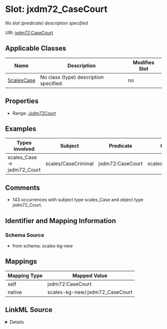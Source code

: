 

# Slot: jxdm72_CaseCourt


_No slot (predicate) description specified_





URI: [jxdm72:CaseCourt](http://release.niem.gov/niem/domains/jxdm/7.2/#CaseCourt)



<!-- no inheritance hierarchy -->





## Applicable Classes

| Name | Description | Modifies Slot |
| --- | --- | --- |
| [ScalesCase](../classes/ScalesCase.md) | No class (type) description specified |  no  |







## Properties

* Range: [Jxdm72Court](../classes/Jxdm72Court.md)






## Examples

| Types involved | Subject | Predicate | Object |
| --- | --- | --- | --- |
| scales_Case → jxdm72_Court | scales/CaseCriminal | jxdm72:CaseCourt | scales/Court/wyd |


## Comments

* 143 occurrences with subject type scales_Case and object type jxdm72_Court.

## Identifier and Mapping Information







### Schema Source


* from schema: scales-kg-new




## Mappings

| Mapping Type | Mapped Value |
| ---  | ---  |
| self | jxdm72:CaseCourt |
| native | scales-kg-new/:jxdm72_CaseCourt |




## LinkML Source

<details>

```yaml
name: jxdm72_CaseCourt
description: No slot (predicate) description specified
comments:
- 143 occurrences with subject type scales_Case and object type jxdm72_Court.
examples:
- description: scales_Case → jxdm72_Court
  object:
    example_object: scales/Court/wyd
    example_object_type: jxdm72_Court
    example_predicate: jxdm72:CaseCourt
    example_subject: scales/CaseCriminal
    example_subject_type: scales_Case
from_schema: scales-kg-new
rank: 1000
slot_uri: jxdm72:CaseCourt
alias: jxdm72_CaseCourt
domain_of:
- scales_Case
range: jxdm72_Court

```
</details>